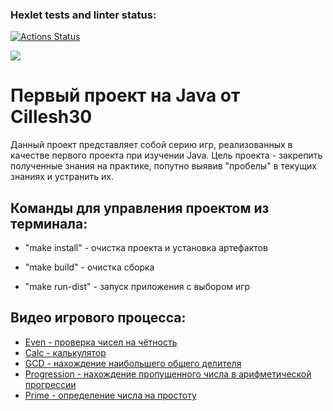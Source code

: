 ### Hexlet tests and linter status:
[![Actions Status](https://github.com/cillesh30/java-project-61/actions/workflows/hexlet-check.yml/badge.svg)](https://github.com/cillesh30/java-project-61/actions)

<a href="https://codeclimate.com/github/cillesh30/java-project-61/maintainability"><img src="https://api.codeclimate.com/v1/badges/15c0b51d2286f943cbfb/maintainability" /></a>

# Первый проект на Java от Cillesh30
Данный проект представляет собой серию игр, реализованных в качестве первого проекта при изучении Java. 
Цель проекта - закрепить полученные знания на практике, попутно выявив "пробелы" в текущих знаниях и устранить их.

## Команды для управления проектом из терминала:
- "make install" - очистка проекта и установка артефактов 

- "make build" - очистка сборка

- "make run-dist" - запуск приложения с выбором игр

## Видео игрового процесса:
- [Even - проверка чисел на чётность](https://asciinema.org/a/yCCtDpRImfbBTGDEz9RkdcvVW)
- [Calc - калькулятор](https://asciinema.org/a/cqzJ7QZJEheIE2VJr6iAr4lqa)
- [GCD - нахождение наибольшего общего делителя](https://asciinema.org/a/b35dUwhHinvKGi81lgRfFFL2T)
- [Progression - нахождение пропущенного числа в арифметической прогрессии](https://asciinema.org/a/ZOAlzD6DIaCHIxKrq78Z8Co3I)
- [Prime - определение числа на простоту](https://asciinema.org/a/7H3G4sV7dtP2e0CJLstmJNH4s)
